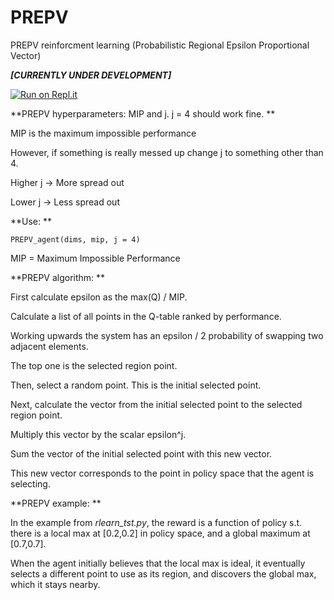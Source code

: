 # PREPV
PREPV reinforcment learning (Probabilistic Regional Epsilon Proportional Vector)

***[CURRENTLY UNDER DEVELOPMENT]***

[![Run on Repl.it](https://repl.it/badge/github/lcol3117/PREPV)](https://repl.it/github/lcol3117/PREPV)

**PREPV hyperparameters: MIP and j. j = 4 should work fine. **

MIP is the maximum impossible performance

However, if something is really messed up change j to something other than 4. 

Higher j -> More spread out

Lower j -> Less spread out

**Use: **

`PREPV_agent(dims, mip, j = 4)`

MIP = Maximum Impossible Performance

**PREPV algorithm: **

First calculate epsilon as the max(Q) / MIP.

Calculate a list of all points in the Q-table ranked by performance. 

Working upwards the system has an epsilon / 2 probability of swapping two adjacent elements. 

The top one is the selected region point. 

Then, select a random point. This is the initial selected point.

Next, calculate the vector from the initial selected point to the selected region point. 

Multiply this vector by the scalar epsilon^j.

Sum the vector of the initial selected point with this new vector. 

This new vector corresponds to the point in policy space that the agent is selecting. 

**PREPV example: **

In the example from *rlearn_tst.py*, the reward is a function of policy s.t. there is a local max at \[0.2,0.2\] in policy space, and a global maximum at \[0.7,0.7\]. 

When the agent initially believes that the local max is ideal, it eventually selects a different point to use as its region, and discovers the global max, which it stays nearby. 
